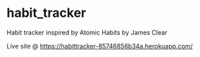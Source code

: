 # habit_tracker
Habit tracker inspired by Atomic Habits by James Clear

Live site @ https://habittracker-85746856b34a.herokuapp.com/

